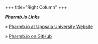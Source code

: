 +++
title="Right Column"
+++

<div class="card">

<h5 style="font-size: 1em; margin: 0 0 .4em 0;">Pharmb.io Links</h5>

&raquo; <a href="https://farmbio.uu.se/forskning/farmaceutisk-bioinformatik/" target="_blank">Pharmb.io at Uppsala University Website</a><br>

&raquo; <a href="https://github.com/pharmbio" target="_blank">Pharmb.io on GitHub</a><br>

</div>
